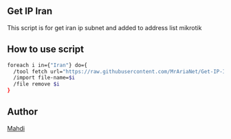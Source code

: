 ## Get IP Iran

This script is for get iran ip subnet and added to address list mikrotik

## How to use script

```bash
foreach i in={"Iran"} do={
  /tool fetch url="https://raw.githubusercontent.com/MrAriaNet/Get-IP-Iran/main/list.rsc" dst-path=Iran
  /import file-name=$i
  /file remove $i
}
```

## Author

[Mahdi](https://github.com/mahdintm)
